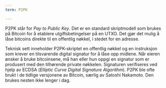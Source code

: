 ```yaml
---
term: P2PK

---
```

P2PK står for *Pay to Public Key*. Det er en standard skriptmodell som brukes på Bitcoin for å etablere utgiftsbetingelser på en UTXO. Det gjør det mulig å låse bitcoins direkte til en offentlig nøkkel, i stedet for en adresse.

Teknisk sett inneholder P2PK-skriptet en offentlig nøkkel og en instruksjon som krever en tilsvarende digital signatur for å låse opp midlene. Når eieren ønsker å bruke bitcoinsene, må han eller hun oppgi en signatur som er produsert med den tilhørende private nøkkelen. Signaturen verifiseres ved hjelp av ECDSA (*Elliptic Curve Digital Signature Algorithm*). P2PK ble ofte brukt i de tidlige versjonene av Bitcoin, særlig av Satoshi Nakamoto. Den brukes nesten ikke lenger i dag.